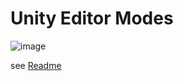 # Unity Editor Modes

![image](https://user-images.githubusercontent.com/5083203/179876811-70803b39-5d1b-4310-ad9e-6696f1c03b30.png)

see [Readme](./package/Readme.md)